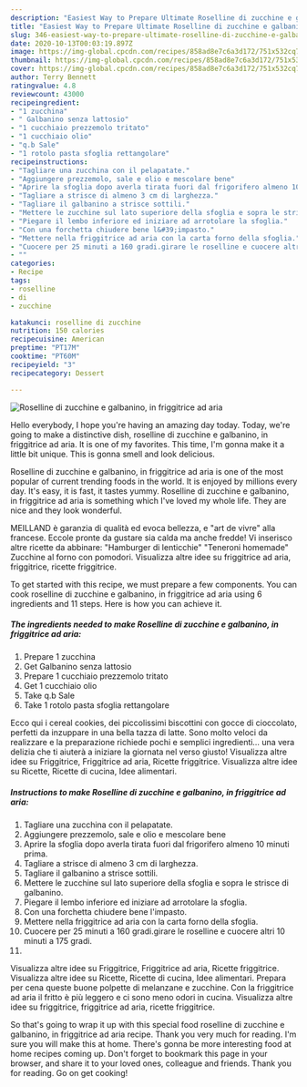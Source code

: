 ```yaml
---
description: "Easiest Way to Prepare Ultimate Roselline di zucchine e galbanino, in friggitrice ad aria"
title: "Easiest Way to Prepare Ultimate Roselline di zucchine e galbanino, in friggitrice ad aria"
slug: 346-easiest-way-to-prepare-ultimate-roselline-di-zucchine-e-galbanino-in-friggitrice-ad-aria
date: 2020-10-13T00:03:19.897Z
image: https://img-global.cpcdn.com/recipes/858ad8e7c6a3d172/751x532cq70/roselline-di-zucchine-e-galbanino-in-friggitrice-ad-aria-recipe-main-photo.jpg
thumbnail: https://img-global.cpcdn.com/recipes/858ad8e7c6a3d172/751x532cq70/roselline-di-zucchine-e-galbanino-in-friggitrice-ad-aria-recipe-main-photo.jpg
cover: https://img-global.cpcdn.com/recipes/858ad8e7c6a3d172/751x532cq70/roselline-di-zucchine-e-galbanino-in-friggitrice-ad-aria-recipe-main-photo.jpg
author: Terry Bennett
ratingvalue: 4.8
reviewcount: 43000
recipeingredient:
- "1 zucchina"
- " Galbanino senza lattosio"
- "1 cucchiaio prezzemolo tritato"
- "1 cucchiaio olio"
- "q.b Sale"
- "1 rotolo pasta sfoglia rettangolare"
recipeinstructions:
- "Tagliare una zucchina con il pelapatate."
- "Aggiungere prezzemolo, sale e olio e mescolare bene"
- "Aprire la sfoglia dopo averla tirata fuori dal frigorifero almeno 10 minuti prima."
- "Tagliare a strisce di almeno 3 cm di larghezza."
- "Tagliare il galbanino a strisce sottili."
- "Mettere le zucchine sul lato superiore della sfoglia e sopra le strisce di galbanino."
- "Piegare il lembo inferiore ed iniziare ad arrotolare la sfoglia."
- "Con una forchetta chiudere bene l&#39;impasto."
- "Mettere nella friggitrice ad aria con la carta forno della sfoglia."
- "Cuocere per 25 minuti a 160 gradi.girare le roselline e cuocere altri 10 minuti a 175 gradi."
- ""
categories:
- Recipe
tags:
- roselline
- di
- zucchine

katakunci: roselline di zucchine 
nutrition: 150 calories
recipecuisine: American
preptime: "PT17M"
cooktime: "PT60M"
recipeyield: "3"
recipecategory: Dessert

---
```



![Roselline di zucchine e galbanino, in friggitrice ad aria](https://img-global.cpcdn.com/recipes/858ad8e7c6a3d172/751x532cq70/roselline-di-zucchine-e-galbanino-in-friggitrice-ad-aria-recipe-main-photo.jpg)

Hello everybody, I hope you're having an amazing day today. Today, we're going to make a distinctive dish, roselline di zucchine e galbanino, in friggitrice ad aria. It is one of my favorites. This time, I'm gonna make it a little bit unique. This is gonna smell and look delicious.

Roselline di zucchine e galbanino, in friggitrice ad aria is one of the most popular of current trending foods in the world. It is enjoyed by millions every day. It's easy, it is fast, it tastes yummy. Roselline di zucchine e galbanino, in friggitrice ad aria is something which I've loved my whole life. They are nice and they look wonderful.

MEILLAND è garanzia di qualità ed evoca bellezza, e &#34;art de vivre&#34; alla francese. Eccole pronte da gustare sia calda ma anche fredde! Vi inserisco altre ricette da abbinare: &#34;Hamburger di lenticchie&#34; &#34;Teneroni homemade&#34; Zucchine al forno con pomodori. Visualizza altre idee su friggitrice ad aria, friggitrice, ricette friggitrice.


To get started with this recipe, we must prepare a few components. You can cook roselline di zucchine e galbanino, in friggitrice ad aria using 6 ingredients and 11 steps. Here is how you can achieve it.

<!--inarticleads1-->

##### The ingredients needed to make Roselline di zucchine e galbanino, in friggitrice ad aria:

1. Prepare 1 zucchina
1. Get  Galbanino senza lattosio
1. Prepare 1 cucchiaio prezzemolo tritato
1. Get 1 cucchiaio olio
1. Take q.b Sale
1. Take 1 rotolo pasta sfoglia rettangolare


Ecco qui i cereal cookies, dei piccolissimi biscottini con gocce di cioccolato, perfetti da inzuppare in una bella tazza di latte. Sono molto veloci da realizzare e la preparazione richiede pochi e semplici ingredienti… una vera delizia che ti aiuterà a iniziare la giornata nel verso giusto! Visualizza altre idee su Friggitrice, Friggitrice ad aria, Ricette friggitrice. Visualizza altre idee su Ricette, Ricette di cucina, Idee alimentari. 

<!--inarticleads2-->

##### Instructions to make Roselline di zucchine e galbanino, in friggitrice ad aria:

1. Tagliare una zucchina con il pelapatate.
1. Aggiungere prezzemolo, sale e olio e mescolare bene
1. Aprire la sfoglia dopo averla tirata fuori dal frigorifero almeno 10 minuti prima.
1. Tagliare a strisce di almeno 3 cm di larghezza.
1. Tagliare il galbanino a strisce sottili.
1. Mettere le zucchine sul lato superiore della sfoglia e sopra le strisce di galbanino.
1. Piegare il lembo inferiore ed iniziare ad arrotolare la sfoglia.
1. Con una forchetta chiudere bene l&#39;impasto.
1. Mettere nella friggitrice ad aria con la carta forno della sfoglia.
1. Cuocere per 25 minuti a 160 gradi.girare le roselline e cuocere altri 10 minuti a 175 gradi.
1. 


Visualizza altre idee su Friggitrice, Friggitrice ad aria, Ricette friggitrice. Visualizza altre idee su Ricette, Ricette di cucina, Idee alimentari. Prepara per cena queste buone polpette di melanzane e zucchine. Con la friggitrice ad aria il fritto è più leggero e ci sono meno odori in cucina. Visualizza altre idee su friggitrice, friggitrice ad aria, ricette friggitrice. 

So that's going to wrap it up with this special food roselline di zucchine e galbanino, in friggitrice ad aria recipe. Thank you very much for reading. I'm sure you will make this at home. There's gonna be more interesting food at home recipes coming up. Don't forget to bookmark this page in your browser, and share it to your loved ones, colleague and friends. Thank you for reading. Go on get cooking!
